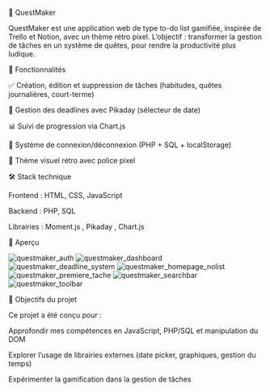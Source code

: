 🌟 QuestMaker

QuestMaker est une application web de type to-do list gamifiée, inspirée de Trello et Notion, avec un thème rétro pixel.
L’objectif : transformer la gestion de tâches en un système de quêtes, pour rendre la productivité plus ludique.

🚀 Fonctionnalités

✅ Création, édition et suppression de tâches (habitudes, quêtes journalières, court-terme)

📅 Gestion des deadlines avec Pikaday (sélecteur de date)

📊 Suivi de progression via Chart.js

🔐 Système de connexion/déconnexion (PHP + SQL + localStorage)

🎨 Thème visuel rétro avec police pixel

🛠️ Stack technique

Frontend : HTML, CSS, JavaScript

Backend : PHP, SQL

Librairies : Moment.js
, Pikaday
, Chart.js

📸 Aperçu

![questmaker_auth](screenshot/questmaker_auth.jpg)
![questmaker_dashboard](screenshot/questmaker_dashboard.jpg)
![questmaker_deadline_system](screenshot/questmaker_deadline_system.png)
![questmaker_homepage_nolist](screenshot/questmaker_homepage_nolist.jpg)
![questmaker_premiere_tache](screenshot/questmaker_premiere_tache.jpg)
![questmaker_searchbar](screenshot/questmaker_searchbar.png)
![questmaker_toolbar](screenshot/questmaker_toolbar.png)


🎯 Objectifs du projet

Ce projet a été conçu pour :

Approfondir mes compétences en JavaScript, PHP/SQL et manipulation du DOM

Explorer l’usage de librairies externes (date picker, graphiques, gestion du temps)

Expérimenter la gamification dans la gestion de tâches
